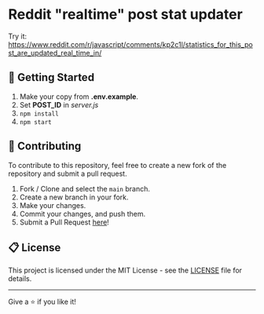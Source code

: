 # Reddit "realtime" post stat updater

Try it: https://www.reddit.com/r/javascript/comments/kp2c1l/statistics_for_this_post_are_updated_real_time_in/

## 🏃 Getting Started

1.  Make your copy from **.env.example**.
2.  Set **POST_ID** in _server.js_
3.  `npm install`
4.  `npm start`

## 🤝 Contributing

To contribute to this repository, feel free to create a new fork of the repository and submit a pull request.

1. Fork / Clone and select the `main` branch.
2. Create a new branch in your fork.
3. Make your changes.
4. Commit your changes, and push them.
5. Submit a Pull Request [here](https://github.com/oli799/reddit-post-updater/pulls)!

## 📋 License

This project is licensed under the MIT License - see the [LICENSE](LICENSE) file for details.

---

Give a ⭐️ if you like it!
